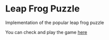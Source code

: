 # Leap Frog Puzzle

Implementation of the popular leap frog puzzle

You can check and play the game [here](http://akidsheart.com/math/mathgames/leapfrog.htm)
